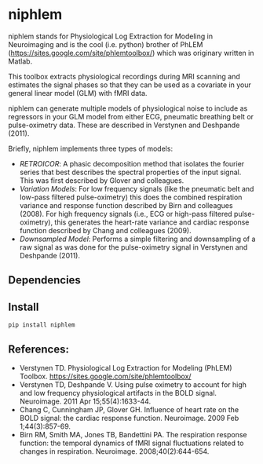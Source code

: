 # niphlem

niphlem stands for Physiological Log Extraction for Modeling in Neuroimaging and is the cool (i.e. python) brother of PhLEM (https://sites.google.com/site/phlemtoolbox/) which was originary written in Matlab. 

This toolbox extracts physiological recordings during MRI scanning and estimates the signal phases so that they can be used as a covariate in your general linear model (GLM) with fMRI data.

niphlem can generate multiple models of physiological noise to include as regressors in your GLM model from either ECG, pneumatic breathing belt or pulse-oximetry data.  These are described in Verstynen and Deshpande (2011).

Briefly, niphlem implements three types of models:

- *RETROICOR*:  A phasic decomposition method that isolates the fourier series that best describes the spectral properties of the input signal.  This was first described by Glover and colleagues. 
- *Variation Models*:  For low frequency signals (like the pneumatic belt and low-pass filtered pulse-oximetry) this does the combined respiration variance and response function described by Birn and colleagues (2008).  For high frequency signals (i.e., ECG or high-pass filtered pulse-oximetry), this generates the heart-rate variance and cardiac response function described by Chang and colleagues (2009).
- *Downsampled Model*: Performs a simple filtering and downsampling of a raw signal as was done for the pulse-oximetry signal in Verstynen and Deshpande (2011).

## Dependencies

## Install

```pip install niphlem```

## References:

- Verstynen TD. Physiological Log Extraction for Modeling (PhLEM) Toolbox. https://sites.google.com/site/phlemtoolbox/
- Verstynen TD, Deshpande V. Using pulse oximetry to account for high and low frequency physiological artifacts in the BOLD signal. Neuroimage. 2011 Apr 15;55(4):1633-44.
- Chang C, Cunningham JP, Glover GH. Influence of heart rate on the BOLD signal: the cardiac response function. Neuroimage. 2009 Feb 1;44(3):857-69.
- Birn RM, Smith MA, Jones TB, Bandettini PA. The respiration response function: the temporal dynamics of fMRI signal fluctuations related to changes in respiration. Neuroimage. 2008;40(2):644-654.

